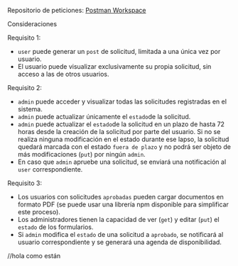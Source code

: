 Repositorio de peticiones:  [Postman Workspace](https://www.postman.com/grupo-api/workspace/api-licencias/overview)

Consideraciones

Requisito 1: 
* `user` puede generar un `post` de solicitud, limitada a una única vez por usuario.
* El usuario puede visualizar exclusivamente su propia solicitud, sin acceso a las de otros usuarios.

Requisito 2:
* `admin` puede acceder y visualizar todas las solicitudes registradas en el sistema.
* `admin` puede actualizar únicamente el `estado`de la solicitud.
* `admin` puede actualizar el `estado`de la solicitud en un plazo de hasta 72 horas desde la creación de la solicitud por parte del usuario. Si no se realiza ninguna modificación en el estado durante ese lapso, la solicitud quedará marcada con el estado `fuera de plazo` y no podrá ser objeto de más modificaciones (`put`) por ningún `admin`.
* En caso que `admin` apruebe una solicitud, se enviará una notificación al `user` correspondiente.

Requisito 3:
* Los usuarios con solicitudes `aprobadas` pueden cargar documentos en formato PDF (se puede usar una librería npm disponible para simplificar este proceso).
* Los administradores tienen la capacidad de ver (`get`) y editar (`put`) el `estado` de los formularios.
* Si `admin` modifica el `estado` de una solicitud a `aprobado`, se notificará al usuario correspondiente y se generará una agenda de disponibilidad.

//hola como están